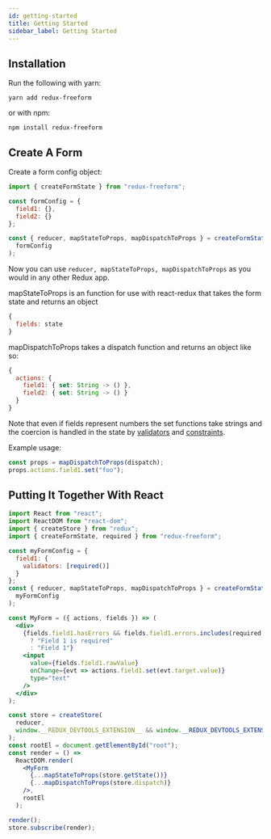 ```yaml
---
id: getting-started
title: Getting Started
sidebar_label: Getting Started
---
```


## Installation

Run the following with yarn:

`yarn add redux-freeform`

or with npm:

`npm install redux-freeform`

## Create A Form

Create a form config object:

```jsx
import { createFormState } from "redux-freeform";

const formConfig = {
  field1: {},
  field2: {}
};

const { reducer, mapStateToProps, mapDispatchToProps } = createFormState(
  formConfig
);
```

Now you can use `reducer, mapStateToProps, mapDispatchToProps` as you would in any
other Redux app.

mapStateToProps is an function for use with react-redux that takes the form state and returns an object

```jsx
{ 
  fields: state 
}
```

mapDispatchToProps takes a dispatch function and returns an object like so:

```jsx
{
  actions: {
    field1: { set: String -> () },
    field2: { set: String -> () }
  }
}
```

Note that even if fields represent numbers the set functions take strings and the coercion is handled
in the state by [validators](validators.md) and [constraints](constraints.md).

Example usage:

```jsx
const props = mapDispatchToProps(dispatch);
props.actions.field1.set("foo");
```

## Putting It Together With React

```jsx
import React from "react";
import ReactDOM from "react-dom";
import { createStore } from "redux";
import { createFormState, required } from "redux-freeform";

const myFormConfig = {
  field1: {
    validators: [required()]
  }
};
const { reducer, mapStateToProps, mapDispatchToProps } = createFormState(
  myFormConfig
);

const MyForm = ({ actions, fields }) => (
  <div>
    {fields.field1.hasErrors && fields.field1.errors.includes(required.error)
      ? "Field 1 is required"
      : "Field 1"}
    <input
      value={fields.field1.rawValue}
      onChange={evt => actions.field1.set(evt.target.value)}
      type="text"
    />
  </div>
);

const store = createStore(
  reducer,
  window.__REDUX_DEVTOOLS_EXTENSION__ && window.__REDUX_DEVTOOLS_EXTENSION__()
);
const rootEl = document.getElementById("root");
const render = () =>
  ReactDOM.render(
    <MyForm
      {...mapStateToProps(store.getState())}
      {...mapDispatchToProps(store.dispatch)}
    />,
    rootEl
  );

render();
store.subscribe(render);
```

